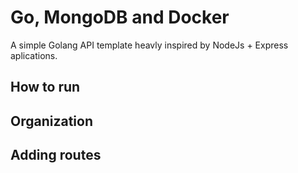 # Go, MongoDB and Docker 

A simple Golang API template heavly inspired by NodeJs + Express aplications. 

## How to run 

## Organization

## Adding routes

